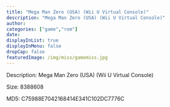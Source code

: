 ```yaml
---
title: "Mega Man Zero (USA) (Wii U Virtual Console)"
description: "Mega Man Zero (USA) (Wii U Virtual Console)"
author: 
categories: ["game","rom"]
date: 
displayInList: true
displayInMenu: false
dropCap: false
featuredImage: /img/miss/gamemiss.jpg
---
```


Description: Mega Man Zero (USA) (Wii U Virtual Console)

Size: 8388608

MD5: C75988E7042168414E341C102DC7776C


